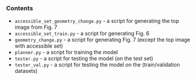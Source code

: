 ### Contents 
* `accessible_set_geometry_change.py` - a script for generating the top image from Fig. 7
* `accessible_set_train.py` - a script for generating Fig. 6
* `geometry_change.py` - a script for generating Fig. 7 (except the top image with accessible set)
* `planner.py` - a script for training the model
* `tester.py` - a script for testing the model (on the test set)
* `tester_val.py` - a script for testing the model on the (train/validation datasets)
